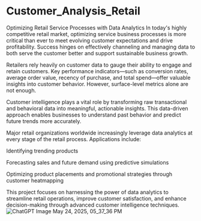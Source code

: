# Customer_Analysis_Retail
Optimizing Retail Service Processes with Data Analytics
In today's highly competitive retail market, optimizing service business processes is more critical than ever to meet evolving customer expectations and drive profitability. Success hinges on effectively channeling and managing data to both serve the customer better and support sustainable business growth.

Retailers rely heavily on customer data to gauge their ability to engage and retain customers. Key performance indicators—such as conversion rates, average order value, recency of purchase, and total spend—offer valuable insights into customer behavior. However, surface-level metrics alone are not enough.

Customer intelligence plays a vital role by transforming raw transactional and behavioral data into meaningful, actionable insights. This data-driven approach enables businesses to understand past behavior and predict future trends more accurately.

Major retail organizations worldwide increasingly leverage data analytics at every stage of the retail process. Applications include:

Identifying trending products

Forecasting sales and future demand using predictive simulations

Optimizing product placements and promotional strategies through customer heatmapping

This project focuses on harnessing the power of data analytics to streamline retail operations, improve customer satisfaction, and enhance decision-making through advanced customer intelligence techniques.
![ChatGPT Image May 24, 2025, 05_37_36 PM](https://github.com/user-attachments/assets/115d2061-c777-456b-8071-c339cfd64c01)
